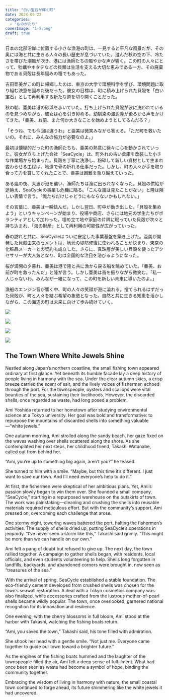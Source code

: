 ```yaml
---
title: "白い宝石が輝く町"
date: 2024-09-22
categories: 
  - "ものがたり"
coverImage: "1-5.png"
draft: true
---
```


日本の北部沿岸に位置する小さな漁港の町は、一見すると平凡な風景だが、その奥には海と共に生きる人々の長い歴史が息づいていた。澄んだ秋の空の下、冷たさを帯びた潮風が吹き、港には漁師たちの賑やかな声が響く。この町の人々にとって、牡蠣やホタテなどの貝類は生活を支える大切な恵みである一方、その廃棄物である貝殻は長年悩みの種でもあった。

吉田亜美がこの町に帰郷したのは、東京の大学で環境科学を学び、環境問題に取り組む決意を固めた後だった。彼女の目標は、町に積み上げられた貝殻を「白い宝石」として再利用する新たな道を切り開くことだった。

秋の朝、亜美は港の砂浜を歩いていた。打ち上げられた貝殻が波に洗われているのを見つめながら、彼女は心を引き締める。幼馴染の渡辺隆が後ろから声をかけてきた。「亜美、お前、また何か大きなことを始めようとしてるんだろ？」

「そうね、でも今回は違うわ」と亜美は微笑みながら答える。「ただ町を救いたいの。それに、みんなの協力が必要なのよ。」

最初は懐疑的だった町の漁師たちも、亜美の熱意に徐々に心を動かされていった。彼女が立ち上げた会社「SeaCycle」は、町外れの古い倉庫を改装した小さな作業場から始まった。貝殻を丁寧に洗浄し、粉砕して新しい資材として生まれ変わらせる工程は、地道で骨の折れる仕事だった。しかし、町の人々が手を取り合って力を貸してくれたことで、亜美は困難を乗り越えていった。

ある嵐の夜、大波が港を襲い、漁師たちは漁に出られなくなった。貝殻の供給が途絶え、SeaCycleの事業も危機に陥る。「こんな嵐は見たことがない」と隆は険しい表情で言う。「俺たちだけじゃどうにもならないかもしれない。」

その言葉に、亜美は一瞬怯んだ。しかし翌日、町中が動き出した。「貝殻を集めよう」というキャンペーンが始まり、役場や商店、さらには地元の学生たちがボランティアとして加わった。埋め立て地や家庭の片隅に眠っていた貝殻が次々と持ち込まれ、「海の財産」として再利用の可能性が広がっていった。

春の訪れと共に、SeaCycleはついに安定した事業基盤を築き上げた。亜美が開発した貝殻由来のセメントは、地元の堤防修復に使われることが決まり、東京の化粧品メーカーとの契約も成立した。さらに、真珠層が美しい貝殻を使ったアクセサリーが大人気となり、町は全国的な注目を浴びるようになった。

桜が満開の夕暮れ、亜美は港で隆と共に漁から戻る船を眺めていた。「亜美、お前が町を救ったんだ」と隆が言う。しかし亜美は首を振りながら微笑む。「私一人じゃないわ。みんなが一緒になって、この町を新しい未来に導いたのよ。」

漁船のエンジン音が響く中、町の人々の笑顔が港に溢れる。捨てられるはずだった貝殻が、町と人々を結ぶ希望の象徴となった。自然と共に生きる知恵を活かしながら、この海辺の町は未来に向けて歩み続けていく。

![](images/1-5.png)

![](images/2-5.png)

![](images/3-5.png)

![](images/4-5.png)

## **The Town Where White Jewels Shine**

Nestled along Japan’s northern coastline, the small fishing town appeared ordinary at first glance. Yet beneath its humble facade lay a deep history of people living in harmony with the sea. Under the clear autumn skies, a crisp breeze carried the scent of salt, and the lively voices of fishermen echoed through the port. For the townspeople, oysters and scallops were vital bounties of the sea, sustaining their livelihoods. However, the discarded shells, once regarded as waste, had long posed a problem.

Ami Yoshida returned to her hometown after studying environmental science at a Tokyo university. Her goal was bold and transformative: to repurpose the mountains of discarded shells into something valuable—“white jewels.”

One autumn morning, Ami strolled along the sandy beach, her gaze fixed on the waves washing over shells scattered along the shore. As she contemplated her next steps, her childhood friend, Takashi Watanabe, called out from behind her.

“Ami, you’re up to something big again, aren’t you?” he teased.

She turned to him with a smile. “Maybe, but this time it’s different. I just want to save our town. And I’ll need everyone’s help to do it.”

At first, the fishermen were skeptical of her ambitious plans. Yet, Ami’s passion slowly began to win them over. She founded a small company, “SeaCycle,” starting in a repurposed warehouse on the outskirts of town. The work was painstaking—cleaning and crushing the shells into reusable materials required meticulous effort. But with the community’s support, Ami pressed on, overcoming each challenge that arose.

One stormy night, towering waves battered the port, halting the fishermen’s activities. The supply of shells dried up, putting SeaCycle’s operations in jeopardy. “I’ve never seen a storm like this,” Takashi said grimly. “This might be more than we can handle on our own.”

Ami felt a pang of doubt but refused to give up. The next day, the town rallied together. A campaign to gather shells began, with residents, local officials, and even students volunteering to help. Shells long forgotten in landfills, backyards, and abandoned corners were brought in, now seen as “treasures of the sea.”

With the arrival of spring, SeaCycle established a stable foundation. The eco-friendly cement developed from crushed shells was chosen for the town’s seawall restoration. A deal with a Tokyo cosmetics company was also finalized, while accessories crafted from the lustrous mother-of-pearl shells became wildly popular. The town, once overlooked, garnered national recognition for its innovation and resilience.

One evening, with the cherry blossoms in full bloom, Ami stood at the harbor with Takashi, watching the fishing boats return.

“Ami, you saved the town,” Takashi said, his tone filled with admiration.

She shook her head with a gentle smile. “Not just me. Everyone came together to guide our town toward a brighter future.”

As the engines of the fishing boats hummed and the laughter of the townspeople filled the air, Ami felt a deep sense of fulfillment. What had once been seen as waste had become a symbol of hope, binding the community together.

Embracing the wisdom of living in harmony with nature, the small coastal town continued to forge ahead, its future shimmering like the white jewels it had uncovered.
